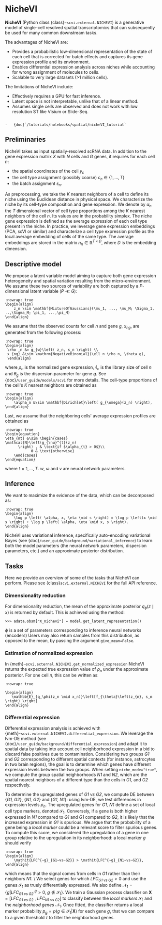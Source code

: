 # NicheVI

**NicheVI** (Python class {class}`~scvi.external.NICHEVI`) is a generative model of single-cell resolved spatial
transcriptomics that can subsequently be used for many common downstream tasks.

The advantages of NicheVI are:

-   Provides a probabilistic low-dimensional representation of the state of each cell that is corrected for batch effects
    and captures its gene expression profile and its environment.
-   Enables differential expression analysis across niches while accounting for wrong assignment of molecules to cells.
-   Scalable to very large datasets (>1 million cells).

The limitations of NicheVI include:

-   Effectively requires a GPU for fast inference.
-   Latent space is not interpretable, unlike that of a linear method.
-   Assumes single cells are observed and does not work with low resolution ST like Visium or Slide-Seq.

```{topic} Tutorials:

-   {doc}`/tutorials/notebooks/spatial/nicheVI_tutorial`
```

## Preliminaries

NicheVI takes as input spatially-resolved scRNA data. In addition to the gene expression matrix ${X}$ with $N$ cells and $G$ genes,
it requires for each cell $n$:
- the spatial coordinates of the cell $y_n$
- the cell type assignment (possibly coarse) $c_n \in \{1, ..., T\}$
- the batch assignment $s_n$.


As preprocessing, we take the $K$ nearest neighbors of a cell to define its niche using the Euclidean distance in physical space.
We characterize the niche by its cell-type composition and gene expression. We denote by ${\alpha_n}$ the $T$ dimensional vector of cell type
proportions among the $K$ nearest neighbors of the cell $n$. Its values are in the probability simplex.
The niche gene expression is defined as the average expression of each cell type present in the niche.
In practice, we leverage gene expression embeddings (PCA, scVI or similar) and characterize a cell type expression profile as the local average
embedding of cells of the same type. The average embeddings are stored in the matrix ${\eta_n} \in \mathbb{R}^{T \times D}$, where $D$ is the embedding dimension.
## Descriptive model

We propose a latent variable model aiming to capture both gene expression heterogeneity and spatial variation resulting from the micro-environment.
We assume these two sources of variability are both captured by a $P$-dimensional latent variable ($P \ll G$):

```{math}
:nowrap: true
\begin{align}
    z_n \sim \mathbf{MixtureOfGaussians}(\mu_1, ..., \mu_M; \Sigma_1, ..,\Sigma_M; \pi_1, ...,\pi_M)
\end{align}
```

We assume that the observed counts for cell $n$ and gene $g$, $x_{ng}$, are generated from the following process:

```{math}
:nowrap: true
\begin{align}
 \rho _n &= g_{w}\left( z_n, s_n \right) \\
 x_{ng} &\sim \mathrm{NegativeBinomial}(\ell_n \rho_n, \theta_g),
 \end{align}
```
where $\rho_n$ is the normalized gene expression, $\ell_n$ is the library size of cell $n$ and $\theta_g$ is the dispersion parameter for gene $g$. See {doc}`/user_guide/models/scvi` for more details.
The cell-type proportions of the cell's $K$ nearest neighbors are obtained as

```{math}
:nowrap: true
\begin{align}
    \alpha_n &\sim \mathbf{Dirichlet}\left( g_{\omega}(z_n) \right),
\end{align}
```

Last, we assume that the neighboring cells' average expression profiles are obtained as

```{math}
:nowrap: true
\begin{equation}
\eta_{nt} &\sim \begin{cases}
\mathcal{N}\left(g_{\nu}^{t}(z_n)
      \right) , & \text{if $\alpha_{t} > 0$}\\
            0 & \text{otherwise}
    \end{cases}
\end{equation}
```
where $t=1,...,T$. $w$, $\omega$ and $\nu$ are neural network parameters.


## Inference

We want to maximize the evidence of the data, which can be decomposed as:

```{math}
:nowrap: true
\begin{align}
    \log p \left( \alpha, x, \eta \mid s \right) = \log p \left(x \mid s \right) + \log p \left( \alpha, \eta \mid x, s \right).
\end{align}
```

NicheVI uses variational inference, specifically auto-encoding variational Bayes
(see {doc}`/user_guide/background/variational_inference`) to learn both the model parameters
(the neural network parameters, dispersion parameters, etc.) and an approximate posterior distribution.

## Tasks

Here we provide an overview of some of the tasks that NicheVI can perform. Please see {class}`scvi.external.NICHEVI`
for the full API reference.

### Dimensionality reduction

For dimensionality reduction, the mean of the approximate posterior $q_\phi(z \mid x)$ is returned by default.
This is achieved using the method:

```
>>> adata.obsm["X_nichevi"] = model.get_latent_representation()
```

$\phi$ is a set of parameters corresponding to inference neural networks (encoders)
Users may also return samples from this distribution, as opposed to the mean, by passing the argument `give_mean=False`.

### Estimation of normalized expression

In {meth}`~scvi.external.NICHEVI.get_normalized_expression` NicheVI returns the expected true expression value of $\rho_n$ under the approximate posterior. For one cell $n$, this can be written as:

```{math}
:nowrap: true

\begin{align}
   \mathbb{E}_{q_\phi(z_n \mid x_n)}\left[f_{\theta}\left(z_{n}, s_n \right) \right]
\end{align}
```

### Differential expression

Differential expression analysis is achieved with {meth}`~scvi.external.NICHEVI.differential_expression`. We leverage the lvm-DE method (see {doc}`/user_guide/background/differential_expression`) and adapt it to spatial data by taking into account cell neighborhood expression in a bid to discard false positives due to contamination.
Considering two groups $\textit{G1}$ and $\textit{G2}$ corresponding to different spatial contexts (for instance, astrocytes in two brain regions), the goal is to determine which genes have different expression levels between the two groups. When setting `niche_mode="true"`, we compute the group spatial neighborhoods $\textit{N1}$ and $\textit{N2}$, which are the spatial nearest neighbors of a different type than the cells in $\textit{G1}$, and $\textit{G2}$ respectively.


To determine the upregulated genes of $\textit{G1 vs G2}$, we compute DE between $\{\textit{G1, G2}\}$, $\{\textit{N1, G2}\}$ and $\{\textit{G1, N1}\}$: using lvm-DE, we test differences in expression levels $\rho_{n}$.
The upregulated genes for $\textit{G1, N1}$ define a set of local cell type markers, denoted $\mathcal{S}_1$. Conversely, if a gene is both higher expressed in $\textit{N1}$ compared to $\textit{G1}$ and $\textit{G1}$ compared to $\textit{G2}$, it is likely that the increased expression in $\textit{G1}$ is spurious.
We argue that the probability of a gene being a $\textit{local marker}$ could be a relevant score to filter spurious genes. To compute this score, we considered the upregulation of a gene in one group relative to the upregulation in its neighborhood: a local marker $g$ should verify

```{math}
:nowrap: true
\begin{align}
    \mathit{LFC^{~g}_{G1~vs~G2}} > \mathit{LFC^{~g}_{N1~vs~G2}},
\end{align}
```

which means that the signal comes from cells in $\textit{G1}$ rather than their neighbors $\textit{N1}$. \\
We select genes for which $\mathit{LFC_{G1~vs~G2}} > 0$ and use the genes $\mathcal{S}_1$ as truely differentially expressed. We also define $\mathcal{N}_1 = \{g|\mathit{LFC^{~g}_{G1~vs~G2}} > 0,~g \notin \mathcal{S}_1 \}$.
We train a Gaussian process classifier on $\mathbf{X} = [LFC_{G1~vs~G2}~,~LFC_{N1~vs~G2}]$  to classify between the $\textit{local markers}$ $\mathcal{S}_1$ and the $\textit{neighborhood genes}$ $\mathcal{N}_1$. Once fitted, the classifier returns a local marker probability $p_g=\mathit{p}(g \in \mathcal{S}_1 | \mathbf{X})$ for each gene $g$, that we can compare to a given threshold $\tau$ to filter the neighborhood genes.
